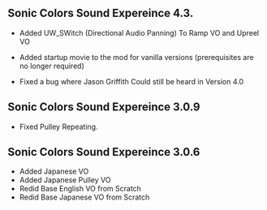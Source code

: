 ## Sonic Colors Sound Expereince 4.3.

- Added UW_SWitch (Directional Audio Panning) To Ramp VO and Upreel VO

- Added startup movie to the mod for vanilla versions (prerequisites are no longer required)

- Fixed a bug where Jason Griffith Could still be heard in Version 4.0 



## Sonic Colors Sound Expereince 3.0.9

- Fixed Pulley Repeating.


## Sonic Colors Sound Expereince 3.0.6
-	Added Japanese VO
-	Added Japanese Pulley VO
-	Redid Base English VO from Scratch
-	Redid Base Japanese VO from Scratch
